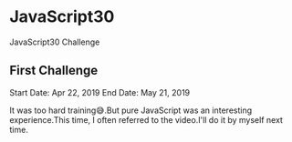 # JavaScript30
JavaScript30 Challenge

## First Challenge
Start Date: Apr 22, 2019
End Date: May 21, 2019

It was too hard training😅.But pure JavaScript was an interesting experience.This time, I often referred to the video.I'll do it by myself next time.
